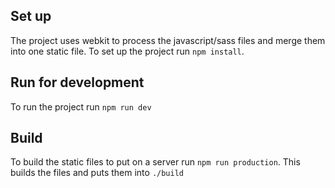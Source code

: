 ## Set up
The project uses webkit to process the javascript/sass files and merge them into one static file. To set up the project run `npm install`.

## Run for development
To run the project run `npm run dev`

## Build
To build the static files to put on a server run `npm run production`. This builds the files and puts them into `./build`